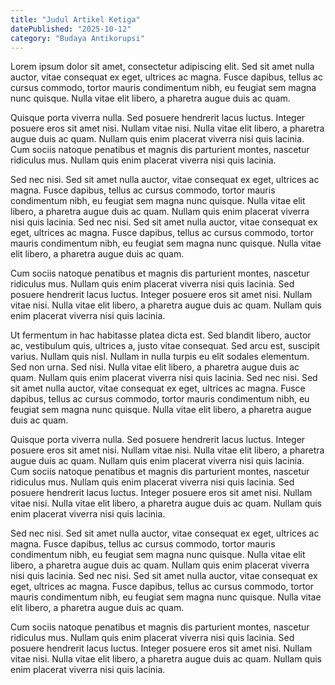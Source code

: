 ```yaml
---
title: "Judul Artikel Ketiga"
datePublished: "2025-10-12"
category: "Budaya Antikorupsi"
---
```

Lorem ipsum dolor sit amet, consectetur adipiscing elit. Sed sit amet nulla auctor, vitae consequat ex eget, ultrices ac magna. Fusce dapibus, tellus ac cursus commodo, tortor mauris condimentum nibh, eu feugiat sem magna nunc quisque. Nulla vitae elit libero, a pharetra augue duis ac quam.

Quisque porta viverra nulla. Sed posuere hendrerit lacus luctus. Integer posuere eros sit amet nisi. Nullam vitae nisi. Nulla vitae elit libero, a pharetra augue duis ac quam. Nullam quis enim placerat viverra nisi quis lacinia. Cum sociis natoque penatibus et magnis dis parturient montes, nascetur ridiculus mus. Nullam quis enim placerat viverra nisi quis lacinia.

Sed nec nisi. Sed sit amet nulla auctor, vitae consequat ex eget, ultrices ac magna. Fusce dapibus, tellus ac cursus commodo, tortor mauris condimentum nibh, eu feugiat sem magna nunc quisque. Nulla vitae elit libero, a pharetra augue duis ac quam. Nullam quis enim placerat viverra nisi quis lacinia. Sed nec nisi. Sed sit amet nulla auctor, vitae consequat ex eget, ultrices ac magna. Fusce dapibus, tellus ac cursus commodo, tortor mauris condimentum nibh, eu feugiat sem magna nunc quisque. Nulla vitae elit libero, a pharetra augue duis ac quam.

Cum sociis natoque penatibus et magnis dis parturient montes, nascetur ridiculus mus. Nullam quis enim placerat viverra nisi quis lacinia. Sed posuere hendrerit lacus luctus. Integer posuere eros sit amet nisi. Nullam vitae nisi. Nulla vitae elit libero, a pharetra augue duis ac quam. Nullam quis enim placerat viverra nisi quis lacinia.

Ut fermentum in hac habitasse platea dicta est. Sed blandit libero, auctor ac, vestibulum quis, ultrices a, justo vitae consequat. Sed arcu est, suscipit varius. Nullam quis nisl. Nullam in nulla turpis eu elit sodales elementum. Sed non urna. Sed nisi. Nulla vitae elit libero, a pharetra augue duis ac quam. Nullam quis enim placerat viverra nisi quis lacinia. Sed nec nisi. Sed sit amet nulla auctor, vitae consequat ex eget, ultrices ac magna. Fusce dapibus, tellus ac cursus commodo, tortor mauris condimentum nibh, eu feugiat sem magna nunc quisque. Nulla vitae elit libero, a pharetra augue duis ac quam.

Quisque porta viverra nulla. Sed posuere hendrerit lacus luctus. Integer posuere eros sit amet nisi. Nullam vitae nisi. Nulla vitae elit libero, a pharetra augue duis ac quam. Nullam quis enim placerat viverra nisi quis lacinia. Cum sociis natoque penatibus et magnis dis parturient montes, nascetur ridiculus mus. Nullam quis enim placerat viverra nisi quis lacinia. Sed posuere hendrerit lacus luctus. Integer posuere eros sit amet nisi. Nullam vitae nisi. Nulla vitae elit libero, a pharetra augue duis ac quam. Nullam quis enim placerat viverra nisi quis lacinia.

Sed nec nisi. Sed sit amet nulla auctor, vitae consequat ex eget, ultrices ac magna. Fusce dapibus, tellus ac cursus commodo, tortor mauris condimentum nibh, eu feugiat sem magna nunc quisque. Nulla vitae elit libero, a pharetra augue duis ac quam. Nullam quis enim placerat viverra nisi quis lacinia. Sed nec nisi. Sed sit amet nulla auctor, vitae consequat ex eget, ultrices ac magna. Fusce dapibus, tellus ac cursus commodo, tortor mauris condimentum nibh, eu feugiat sem magna nunc quisque. Nulla vitae elit libero, a pharetra augue duis ac quam.

Cum sociis natoque penatibus et magnis dis parturient montes, nascetur ridiculus mus. Nullam quis enim placerat viverra nisi quis lacinia. Sed posuere hendrerit lacus luctus. Integer posuere eros sit amet nisi. Nullam vitae nisi. Nulla vitae elit libero, a pharetra augue duis ac quam. Nullam quis enim placerat viverra nisi quis lacinia.
